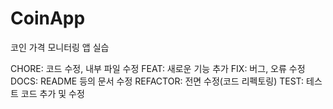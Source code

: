 # CoinApp
코인 가격 모니터링 앱 실습

CHORE: 코드 수정, 내부 파일 수정
FEAT: 새로운 기능 추가
FIX: 버그, 오류 수정
DOCS: README 등의 문서 수정
REFACTOR: 전면 수정(코드 리펙토링)
TEST: 테스트 코드 추가 및 수정
